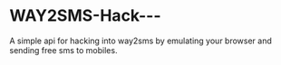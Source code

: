 WAY2SMS-Hack---
===============

A simple api for hacking into way2sms by emulating your browser and sending free sms to mobiles. 
